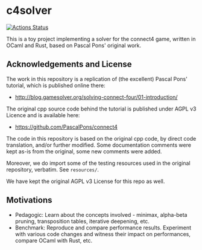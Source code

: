 # c4solver

[![Actions Status](https://github.com/mbarbin/c4solver/workflows/CI/badge.svg)](https://github.com/mbarbin/c4solver/actions)

This is a toy project implementing a solver for the connect4 game,
written in OCaml and Rust, based on Pascal Pons' original work.

## Acknowledgements and License

The work in this repository is a replication of (the excellent) Pascal
Pons' tutorial, which is published online there:

- http://blog.gamesolver.org/solving-connect-four/01-introduction/

The original cpp source code behind the tutorial is published under
AGPL v3 Licence and is available here:

- https://github.com/PascalPons/connect4

The code in this repository is based on the original cpp code, by
direct code translation, and/or further modified. Some documentation
comments were kept as-is from the original, some new comments were
added.

Moreover, we do import some of the testing resources used in the
original repository, verbatim. See `resources/`.

We have kept the original AGPL v3 License for this repo as well.

## Motivations

- Pedagogic: Learn about the concepts involved - minimax, alpha-beta
  pruning, transposition tables, iterative deepening, etc.
- Benchmark: Reproduce and compare performance results. Experiment
  with various code changes and witness their impact on performances,
  compare OCaml with Rust, etc.
